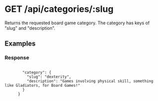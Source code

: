 # GET /api/categories/:slug

Returns the requested board game category. The category has keys of "slug" and "description".

## Examples

### Response

```

        "category": {
          "slug": "dexterity",
          "description": "Games involving physical skill, something like Gladiators, for Board Games!"
        }
      }
```
